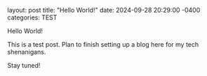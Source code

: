 layout: post
title: "Hello World!"
date: 2024-09-28 20:29:00 -0400
categories: TEST

Hello World!

This is a test post. Plan to finish setting up a blog here for my tech shenanigans.

Stay tuned!
